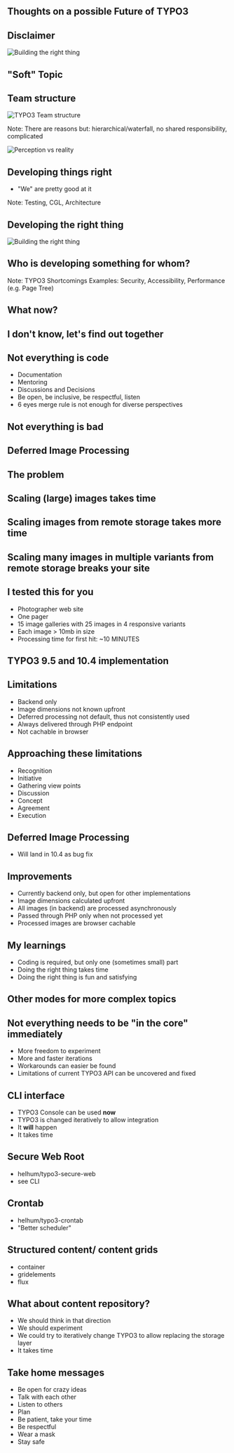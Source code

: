 ## Thoughts on a possible Future of TYPO3



## Disclaimer



![Building the right thing](http://www.querbilder.de/cartoons/189_hellseher_glaskugel.gif)



## "Soft" Topic



## Team structure



![TYPO3 Team structure](https://typo3.org/fileadmin/t3o_common_storage/images/community/teams_team-members/Core_Development_Structure.png)

Note: There are reasons but: hierarchical/waterfall, no shared responsibility, complicated



![Perception vs reality](assets/perception-reality.jpeg)



## Developing things right

- "We" are pretty good at it

Note: Testing, CGL, Architecture



## Developing the right thing



![Building the right thing](https://stevensonfinancialmarketing.files.wordpress.com/2012/02/funny_sales_marketing_cartoon_tree_swing_new_product.png)



## Who is developing something for whom?



<div class="tweet" data-src="https://twitter.com/nke_ise/status/897756900753891328" data-size="1"></div>

Note: TYPO3 Shortcomings Examples: Security, Accessibility, Performance (e.g. Page Tree) 



## What now?



## I don't know, let's find out together



## Not everything is code

- Documentation
- Mentoring
- Discussions and Decisions
- Be open, be inclusive, be respectful, listen
- 6 eyes merge rule is not enough for diverse perspectives



## Not everything is bad



## Deferred Image Processing



## The problem



## Scaling (large) images takes time 



## Scaling images from remote storage takes more time 



## Scaling many images in multiple variants from remote storage breaks your site  


## I tested this for you

- Photographer web site
- One pager
- 15 image galleries with 25 images in 4 responsive variants
- Each image > 10mb in size  
- Processing time for first hit: ~10 MINUTES



## TYPO3 9.5 and 10.4 implementation



## Limitations

- Backend only
- Image dimensions not known upfront
- Deferred processing not default, thus not consistently used
- Always delivered through PHP endpoint
- Not cachable in browser



## Approaching these limitations

- Recognition
- Initiative
- Gathering view points
- Discussion
- Concept
- Agreement
- Execution



## Deferred Image Processing

- Will land in 10.4 as bug fix 



## Improvements

- Currently backend only, but open for other implementations
- Image dimensions calculated upfront 
- All images (in backend) are processed asynchronously
- Passed through PHP only when not processed yet
- Processed images are browser cachable



## My learnings

- Coding is required, but only one (sometimes small) part
- Doing the right thing takes time
- Doing the right thing is fun and satisfying



## Other modes for more complex topics



## Not everything needs to be "in the core" immediately

- More freedom to experiment
- More and faster iterations
- Workarounds can easier be found
- Limitations of current TYPO3 API can be uncovered and fixed



## CLI interface

- TYPO3 Console can be used **now**
- TYPO3 is changed iteratively to allow integration
- It **will** happen
- It takes time



## Secure Web Root

- helhum/typo3-secure-web
- see CLI



## Crontab

- helhum/typo3-crontab
- "Better scheduler"



## Structured content/ content grids

- container
- gridelements
- flux



## What about content repository?

- We should think in that direction
- We should experiment
- We could try to iteratively change TYPO3 to allow replacing the storage layer
- It takes time



## Take home messages

- Be open for crazy ideas
- Talk with each other
- Listen to others
- Plan
- Be patient, take your time
- Be respectful
- Wear a mask
- Stay safe
